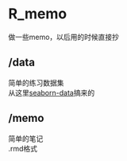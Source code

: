 # R_memo
做一些memo，以后用的时候直接抄

## /data
简单的练习数据集  
从这里[seaborn-data](https://github.com/mwaskom/seaborn-data)搞来的  

## /memo
简单的笔记  
.rmd格式
